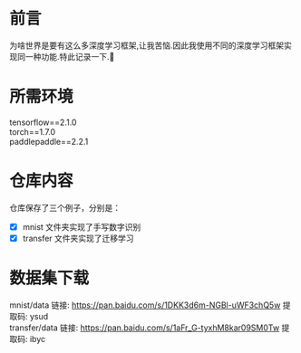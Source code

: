 # 前言
为啥世界是要有这么多深度学习框架,让我苦恼.因此我使用不同的深度学习框架实现同一种功能.特此记录一下.:triumph:

# 所需环境
tensorflow==2.1.0  
torch==1.7.0  
paddlepaddle==2.2.1  


# 仓库内容
仓库保存了三个例子，分别是：

- [x] mnist 文件夹实现了手写数字识别  
- [x] transfer 文件夹实现了迁移学习

# 数据集下载
mnist/data 链接: https://pan.baidu.com/s/1DKK3d6m-NGBl-uWF3chQ5w 提取码: ysud  
transfer/data 链接: https://pan.baidu.com/s/1aFr_G-tyxhM8kar09SM0Tw 提取码: ibyc
